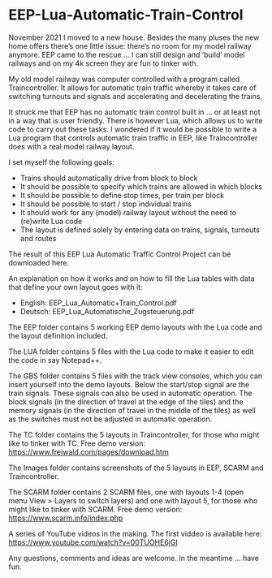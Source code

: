 # EEP-Lua-Automatic-Train-Control
November 2021 I moved to a new house. Besides the many pluses the new home offers there’s one little issue: there’s no room for my model railway anymore. EEP came to the rescue … I can still design and ‘build’ model railways and on my 4k screen they are fun to tinker with.

My old model railway was computer controlled with a program called Traincontroller. It allows for automatic train traffic whereby it takes care of switching turnouts and signals and accelerating and decelerating the trains.

It struck me that EEP has no automatic train control built in … or at least not in a way that is user friendly. There is however Lua, which allows us to write code to carry out these tasks. I wondered if it would be possible to write a Lua program that controls automatic train traffic in EEP, like Traincontroller does with a real model railway layout.

I set myself the following goals:
 - Trains should automatically drive from block to block
 - It should be possible to specify which trains are allowed in which blocks
 - It should be possible to define stop times, per train per block
 - It should be possible to start / stop individual trains
 - It should work for any (model) railway layout without the need to (re)write Lua code 
 - The layout is defined solely by entering data on trains, signals, turnouts and routes

The result of this EEP Lua Automatic Traffic Control Project can be downloaded here.

An explanation on how it works and on how to fill the Lua tables with data that define your own layout goes with it:
 - English: EEP_Lua_Automatic+Train_Control.pdf
 - Deutsch: EEP_Lua_Automatische_Zugsteuerung.pdf

The EEP folder contains 5 working EEP demo layouts with the Lua code and the layout definition included. 

The LUA folder contains 5 files with the Lua code to make it easier to edit the code in say Notepad++.

The GBS folder contains 5 files with the track view consoles, which you can insert yourself into the demo layouts.
Below the start/stop signal are the train signals. These signals can also be used in automatic operation.
The block signals (in the direction of travel at the edge of the tiles) and the memory signals (in the direction of travel in the middle of the tiles) as well as the switches must not be adjusted in automatic operation.

The TC folder contains the 5 layouts in Traincontroller, for those who might like to tinker with TC. Free demo version: https://www.freiwald.com/pages/download.htm

The Images folder contains screenshots of the 5 layouts in EEP, SCARM and Traincontroller.

The SCARM folder contains 2 SCARM files, one with layouts 1-4 (open menu View > Layers to switch layers) and one with layout 5, for those who might like to tinker with SCARM. Free demo version: https://www.scarm.info/index.php

A series of YouTube videos in the making.
The first viddeo is available here: https://www.youtube.com/watch?v=00TUOHE6jGI

Any questions, comments and ideas are welcome. In the meantime … have fun.

